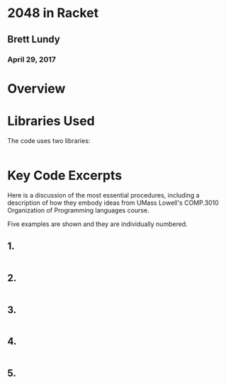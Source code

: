 # 2048 in Racket

## Brett Lundy
### April 29, 2017

# Overview


# Libraries Used
The code uses two libraries:

```

```

# Key Code Excerpts

Here is a discussion of the most essential procedures, including a description of how they embody ideas from 
UMass Lowell's COMP.3010 Organization of Programming languages course.

Five examples are shown and they are individually numbered. 

## 1.

```

```
 
## 2. 

```

```
## 3. 

```

```

## 4.

```

```

## 5. 

```

```
